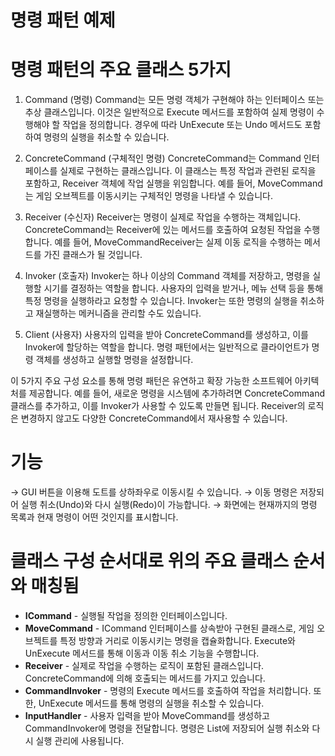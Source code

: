 # 명령 패턴 예제

# 명령 패턴의 주요 클래스 5가지
1. Command (명령)
Command는 모든 명령 객체가 구현해야 하는 인터페이스 또는 추상 클래스입니다. 이것은 일반적으로 Execute 메서드를 포함하여 실제 명령이 수행해야 할 작업을 정의합니다. 경우에 따라 UnExecute 또는 Undo 메서드도 포함하여 명령의 실행을 취소할 수 있습니다.

2. ConcreteCommand (구체적인 명령)
ConcreteCommand는 Command 인터페이스를 실제로 구현하는 클래스입니다. 이 클래스는 특정 작업과 관련된 로직을 포함하고, Receiver 객체에 작업 실행을 위임합니다. 예를 들어, MoveCommand는 게임 오브젝트를 이동시키는 구체적인 명령을 나타낼 수 있습니다.

3. Receiver (수신자)
Receiver는 명령이 실제로 작업을 수행하는 객체입니다. ConcreteCommand는 Receiver에 있는 메서드를 호출하여 요청된 작업을 수행합니다. 예를 들어, MoveCommandReceiver는 실제 이동 로직을 수행하는 메서드를 가진 클래스가 될 것입니다.

4. Invoker (호출자)
Invoker는 하나 이상의 Command 객체를 저장하고, 명령을 실행할 시기를 결정하는 역할을 합니다. 사용자의 입력을 받거나, 메뉴 선택 등을 통해 특정 명령을 실행하라고 요청할 수 있습니다. Invoker는 또한 명령의 실행을 취소하고 재실행하는 메커니즘을 관리할 수도 있습니다.

5. Client (사용자)
사용자의 입력을 받아 ConcreteCommand를 생성하고, 이를 Invoker에 할당하는 역할을 합니다. 명령 패턴에서는 일반적으로 클라이언트가 명령 객체를 생성하고 실행할 명령을 설정합니다.

이 5가지 주요 구성 요소를 통해 명령 패턴은 유연하고 확장 가능한 소프트웨어 아키텍처를 제공합니다. 예를 들어, 새로운 명령을 시스템에 추가하려면 ConcreteCommand 클래스를 추가하고, 이를 Invoker가 사용할 수 있도록 만들면 됩니다. Receiver의 로직은 변경하지 않고도 다양한 ConcreteCommand에서 재사용할 수 있습니다.

# 기능
→ GUI 버튼을 이용해 도트를 상하좌우로 이동시킬 수 있습니다.
→ 이동 명령은 저장되어 실행 취소(Undo)와 다시 실행(Redo)이 가능합니다.
→ 화면에는 현재까지의 명령 목록과 현재 명령이 어떤 것인지를 표시합니다.

# 클래스 구성 순서대로 위의 주요 클래스 순서와 매칭됨
* **ICommand** - 실행될 작업을 정의한 인터페이스입니다.
* **MoveCommand** - ICommand 인터페이스를 상속받아 구현된 클래스로, 게임 오브젝트를 특정 방향과 거리로 이동시키는 명령을 캡슐화합니다. Execute와 UnExecute 메서드를 통해 이동과 이동 취소 기능을 수행합니다.
* **Receiver** - 실제로 작업을 수행하는 로직이 포함된 클래스입니다. ConcreteCommand에 의해 호출되는 메서드를 가지고 있습니다.
* **CommandInvoker** - 명령의 Execute 메서드를 호출하여 작업을 처리합니다. 또한, UnExecute 메서드를 통해 명령의 실행을 취소할 수 있습니다.
* **InputHandler** - 사용자 입력을 받아 MoveCommand를 생성하고 CommandInvoker에 명령을 전달합니다. 명령은 List에 저장되어 실행 취소와 다시 실행 관리에 사용됩니다.
